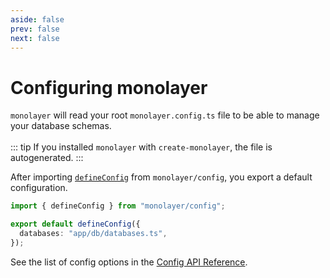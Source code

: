 ```yaml
---
aside: false
prev: false
next: false
---
```


# Configuring monolayer

`monolayer` will read your root `monolayer.config.ts` file to be able to manage your database schemas.
<br>
<br>
::: tip
If you installed `monolayer` with `create-monolayer`, the file is autogenerated.
:::
<br>

After importing [`defineConfig`](./../reference/api/config/functions/defineConfig.md) from `monolayer/config`, you export a default configuration.

```ts
import { defineConfig } from "monolayer/config";

export default defineConfig({
  databases: "app/db/databases.ts",
});
```

See the list of config options in the [Config API Reference](./../reference/api/config/functions/defineConfig.md).
